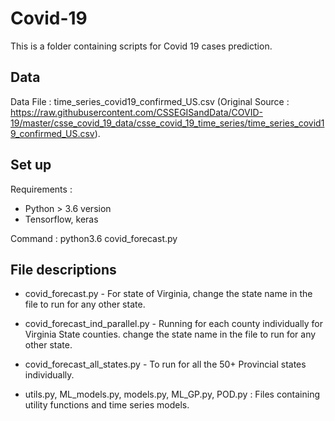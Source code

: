 # Covid-19
This is a folder containing scripts for Covid 19 cases prediction.  

## Data
Data File : time_series_covid19_confirmed_US.csv (Original Source : https://raw.githubusercontent.com/CSSEGISandData/COVID-19/master/csse_covid_19_data/csse_covid_19_time_series/time_series_covid19_confirmed_US.csv). 

## Set up
Requirements : 
  * Python > 3.6 version 
  * Tensorflow, keras 
  
Command : python3.6 covid_forecast.py

## File descriptions 
* covid_forecast.py - For state of Virginia, change the state name in the file to run for any other state.
* covid_forecast_ind_parallel.py - Running for each county individually for Virginia State counties. change the state name in the file to run for any other state.
* covid_forecast_all_states.py - To run for all the 50+ Provincial states individually. 

* utils.py, ML_models.py, models.py, ML_GP.py, POD.py : Files containing utility functions and time series models. 


               
               
